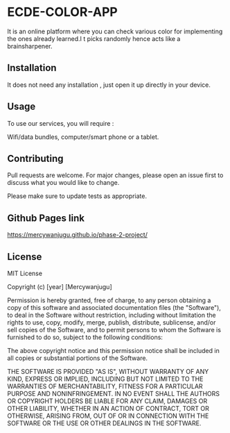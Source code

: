 # ECDE-COLOR-APP

It is an online platform where you can check various color for implementing the ones already learned.I t picks randomly hence acts like a brainsharpener.

## Installation

It does not need any installation , just open it up directly in your device.

## Usage
To use our services, you will require :

Wifi/data bundles, computer/smart phone or a tablet.


## Contributing
Pull requests are welcome. For major changes, please open an issue first to discuss what you would like to change.

Please make sure to update tests as appropriate.

## Github Pages link
https://mercywanjugu.github.io/phase-2-project/

## License
MIT License

Copyright (c) [year] [Mercywanjugu]

Permission is hereby granted, free of charge, to any person obtaining a copy
of this software and associated documentation files (the "Software"), to deal
in the Software without restriction, including without limitation the rights
to use, copy, modify, merge, publish, distribute, sublicense, and/or sell
copies of the Software, and to permit persons to whom the Software is
furnished to do so, subject to the following conditions:

The above copyright notice and this permission notice shall be included in all
copies or substantial portions of the Software.

THE SOFTWARE IS PROVIDED "AS IS", WITHOUT WARRANTY OF ANY KIND, EXPRESS OR
IMPLIED, INCLUDING BUT NOT LIMITED TO THE WARRANTIES OF MERCHANTABILITY,
FITNESS FOR A PARTICULAR PURPOSE AND NONINFRINGEMENT. IN NO EVENT SHALL THE
AUTHORS OR COPYRIGHT HOLDERS BE LIABLE FOR ANY CLAIM, DAMAGES OR OTHER
LIABILITY, WHETHER IN AN ACTION OF CONTRACT, TORT OR OTHERWISE, ARISING FROM,
OUT OF OR IN CONNECTION WITH THE SOFTWARE OR THE USE OR OTHER DEALINGS IN THE
SOFTWARE.
